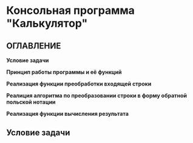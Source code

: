 # Консольная программа "Калькулятор"
   


## **ОГЛАВЛЕНИЕ**

**Условие задачи**

**Принцип работы программы и её функций**

**Реализация функции преобработки входящей строки**

**Реалиция алгоритма по преобразовании строки в форму обратной польской нотации**

**Реализация функции вычисления результата**

## Условие задачи
